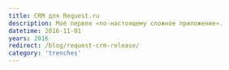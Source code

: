 ```yaml
---
title: CRM для Request.ru
description: Моё первое «по-настоящему сложное приложение».
datetime: 2016-11-01
years: 2016
redirect: /blog/request-crm-release/
category: 'trenches'
---
```

